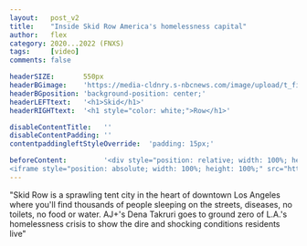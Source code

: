 ```yaml
---
layout:   post_v2
title:    "Inside Skid Row America's homelessness capital"
author:   flex
category: 2020...2022 (FNXS)
tags:     [video]
comments: false

headerSIZE:       550px
headerBGimage:    'https://media-cldnry.s-nbcnews.com/image/upload/t_fit-1000w,f_auto,q_auto:best/newscms/2018_41/2603736/181013-skid-row-los-angeles-ew-555p.jpg'
headerBGposition: 'background-position: center;'
headerLEFTtext:   '<h1>Skid</h1>'
headerRIGHTtext:  '<h1 style="color: white;">Row</h1>'

disableContentTitle:   ''
disableContentPadding: ''
contentpaddingleftStyleOverride:  'padding: 15px;'

beforeContent:		   '<div style="position: relative; width: 100%; height: 0; padding-bottom: 56.25%;">
<iframe style="position: absolute; width: 100%; height: 100%;" src="https://www.youtube.com/embed/vTJWdtX90C0" title="YouTube video player" frameborder="0" allow="accelerometer; autoplay; clipboard-write; encrypted-media; gyroscope; picture-in-picture" allowfullscreen></iframe></div>'
---
```


"Skid Row is a sprawling tent city in the heart of downtown Los Angeles where you'll find thousands of people sleeping on the streets, diseases, no toilets, no food or water. AJ+'s Dena Takruri goes to ground zero of L.A.'s homelessness crisis to show the dire and shocking conditions residents live"